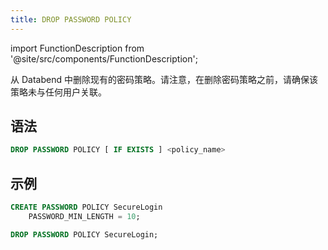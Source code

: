 ```yaml
---
title: DROP PASSWORD POLICY
---
```

import FunctionDescription from '@site/src/components/FunctionDescription';

<FunctionDescription description="引入或更新版本：v1.2.283"/>

从 Databend 中删除现有的密码策略。请注意，在删除密码策略之前，请确保该策略未与任何用户关联。

## 语法

```sql
DROP PASSWORD POLICY [ IF EXISTS ] <policy_name>
```

## 示例

```sql
CREATE PASSWORD POLICY SecureLogin
    PASSWORD_MIN_LENGTH = 10;

DROP PASSWORD POLICY SecureLogin;
```